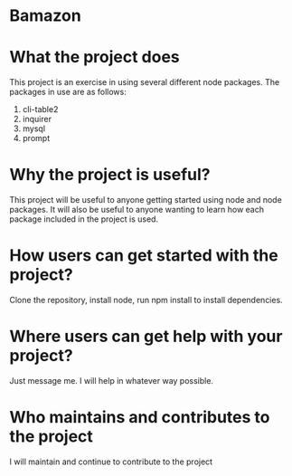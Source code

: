 # Bamazon

# What the project does

This project is an exercise in using several different node packages. The packages in use are
as follows:

1. cli-table2
2. inquirer
3. mysql
4. prompt

# Why the project is useful?

This project will be useful to anyone getting started using node and node packages. It will also be useful
to anyone wanting to learn how each package included in the project is used.

# How users can get started with the project?

Clone the repository, install node, run npm install to install dependencies.

# Where users can get help with your project?

Just message me. I will help in whatever way possible.

# Who maintains and contributes to the project
I will maintain and continue to contribute to the project